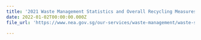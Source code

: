 ```yaml
---
title: '2021 Waste Management Statistics and Overall Recycling Measures'
date: 2022-01-02T00:00:00.000Z
file_url: 'https://www.nea.gov.sg/our-services/waste-management/waste-statistics-and-overall-recycling'

---
```



